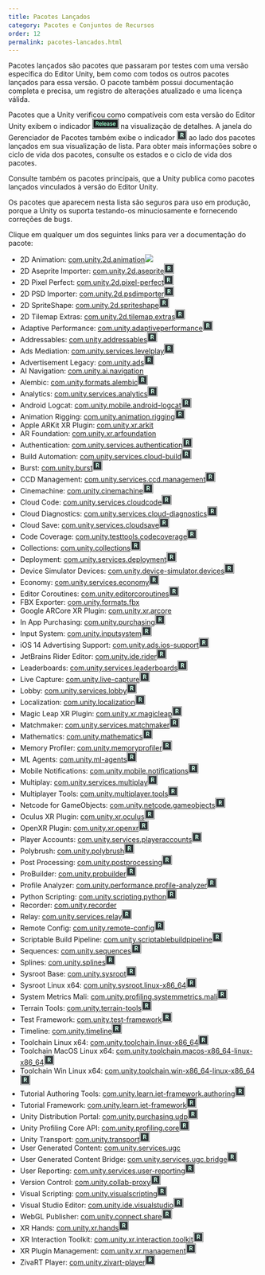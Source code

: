 ```yaml
---
title: Pacotes Lançados
category: Pacotes e Conjuntos de Recursos
order: 12
permalink: pacotes-lancados.html
---
```


Pacotes lançados são pacotes que passaram por testes com uma versão específica do Editor Unity, bem como com todos os outros pacotes lançados para essa versão. O pacote também possui documentação completa e precisa, um registro de alterações atualizado e uma licença válida.

Pacotes que a Unity verificou como compatíveis com esta versão do Editor Unity exibem o indicador ![](/assets/libdoc/img/iconReleased.png) na visualização de detalhes. A janela do Gerenciador de Pacotes também exibe o indicador ![](/assets/libdoc/img/iconRel.png) ao lado dos pacotes lançados em sua visualização de lista. Para obter mais informações sobre o ciclo de vida dos pacotes, consulte os estados e o ciclo de vida dos pacotes.

Consulte também os pacotes principais, que a Unity publica como pacotes lançados vinculados à versão do Editor Unity.

Os pacotes que aparecem nesta lista são seguros para uso em produção, porque a Unity os suporta testando-os minuciosamente e fornecendo correções de bugs.

Clique em qualquer um dos seguintes links para ver a documentação do pacote:

* 2D Animation: [com.unity.2d.animation]()![](https://jhones.github.io/unity-documentation-ptbr/assets/libdoc/img/iconRel.png) 
* 2D Aseprite Importer: [com.unity.2d.aseprite]()![](/assets/libdoc/img/iconRel.png) 
* 2D Pixel Perfect: [com.unity.2d.pixel-perfect]()![](/assets/libdoc/img/iconRel.png) 
* 2D PSD Importer: [com.unity.2d.psdimporter]()![](/assets/libdoc/img/iconRel.png) 
* 2D SpriteShape: [com.unity.2d.spriteshape]()![](/assets/libdoc/img/iconRel.png) 
* 2D Tilemap Extras: [com.unity.2d.tilemap.extras]()![](/assets/libdoc/img/iconRel.png) 
* Adaptive Performance: [com.unity.adaptiveperformance]()![](/assets/libdoc/img/iconRel.png) 
* Addressables: [com.unity.addressables]()![](/assets/libdoc/img/iconRel.png) 
* Ads Mediation: [com.unity.services.levelplay]()![](/assets/libdoc/img/iconRel.png) 
* Advertisement Legacy: [com.unity.ads]()![](/assets/libdoc/img/iconRel.png) 
* AI Navigation: [com.unity.ai.navigation]()
* Alembic: [com.unity.formats.alembic]()![](/assets/libdoc/img/iconRel.png) 
* Analytics: [com.unity.services.analytics]()![](/assets/libdoc/img/iconRel.png) 
* Android Logcat: [com.unity.mobile.android-logcat]()![](/assets/libdoc/img/iconRel.png) 
* Animation Rigging: [com.unity.animation.rigging]()![](/assets/libdoc/img/iconRel.png) 
* Apple ARKit XR Plugin: [com.unity.xr.arkit]()
* AR Foundation: [com.unity.xr.arfoundation]()
* Authentication: [com.unity.services.authentication]()![](/assets/libdoc/img/iconRel.png) 
* Build Automation: [com.unity.services.cloud-build]()![](/assets/libdoc/img/iconRel.png) 
* Burst: [com.unity.burst]()![](/assets/libdoc/img/iconRel.png) 
* CCD Management: [com.unity.services.ccd.management]()![](/assets/libdoc/img/iconRel.png) 
* Cinemachine: [com.unity.cinemachine]()![](/assets/libdoc/img/iconRel.png) 
* Cloud Code: [com.unity.services.cloudcode]()![](/assets/libdoc/img/iconRel.png) 
* Cloud Diagnostics: [com.unity.services.cloud-diagnostics]()![](/assets/libdoc/img/iconRel.png) 
* Cloud Save: [com.unity.services.cloudsave]()![](/assets/libdoc/img/iconRel.png) 
* Code Coverage: [com.unity.testtools.codecoverage]()![](/assets/libdoc/img/iconRel.png) 
* Collections: [com.unity.collections]()![](/assets/libdoc/img/iconRel.png) 
* Deployment: [com.unity.services.deployment]()![](/assets/libdoc/img/iconRel.png) 
* Device Simulator Devices: [com.unity.device-simulator.devices]()![](/assets/libdoc/img/iconRel.png) 
* Economy: [com.unity.services.economy]()![](/assets/libdoc/img/iconRel.png) 
* Editor Coroutines: [com.unity.editorcoroutines]()![](/assets/libdoc/img/iconRel.png) 
* FBX Exporter: [com.unity.formats.fbx]()
* Google ARCore XR Plugin: [com.unity.xr.arcore]()
* In App Purchasing: [com.unity.purchasing]()![](/assets/libdoc/img/iconRel.png) 
* Input System: [com.unity.inputsystem]()![](/assets/libdoc/img/iconRel.png) 
* iOS 14 Advertising Support: [com.unity.ads.ios-support]()![](/assets/libdoc/img/iconRel.png) 
* JetBrains Rider Editor: [com.unity.ide.rider]()![](/assets/libdoc/img/iconRel.png) 
* Leaderboards: [com.unity.services.leaderboards]()![](/assets/libdoc/img/iconRel.png) 
* Live Capture: [com.unity.live-capture]()![](/assets/libdoc/img/iconRel.png) 
* Lobby: [com.unity.services.lobby]()![](/assets/libdoc/img/iconRel.png) 
* Localization: [com.unity.localization]()![](/assets/libdoc/img/iconRel.png) 
* Magic Leap XR Plugin: [com.unity.xr.magicleap]()![](/assets/libdoc/img/iconRel.png) 
* Matchmaker: [com.unity.services.matchmaker]()![](/assets/libdoc/img/iconRel.png) 
* Mathematics: [com.unity.mathematics]()![](/assets/libdoc/img/iconRel.png) 
* Memory Profiler: [com.unity.memoryprofiler]()![](/assets/libdoc/img/iconRel.png) 
* ML Agents: [com.unity.ml-agents]()![](/assets/libdoc/img/iconRel.png) 
* Mobile Notifications: [com.unity.mobile.notifications]()![](/assets/libdoc/img/iconRel.png) 
* Multiplay: [com.unity.services.multiplay]()![](/assets/libdoc/img/iconRel.png) 
* Multiplayer Tools: [com.unity.multiplayer.tools]()![](/assets/libdoc/img/iconRel.png) 
* Netcode for GameObjects: [com.unity.netcode.gameobjects]()![](/assets/libdoc/img/iconRel.png) 
* Oculus XR Plugin: [com.unity.xr.oculus]()![](/assets/libdoc/img/iconRel.png) 
* OpenXR Plugin: [com.unity.xr.openxr]()![](/assets/libdoc/img/iconRel.png) 
* Player Accounts: [com.unity.services.playeraccounts]()![](/assets/libdoc/img/iconRel.png)
* Polybrush: [com.unity.polybrush]()![](/assets/libdoc/img/iconRel.png) 
* Post Processing: [com.unity.postprocessing]()![](/assets/libdoc/img/iconRel.png) 
* ProBuilder: [com.unity.probuilder]()![](/assets/libdoc/img/iconRel.png) 
* Profile Analyzer: [com.unity.performance.profile-analyzer]()![](/assets/libdoc/img/iconRel.png) 
* Python Scripting: [com.unity.scripting.python]()![](/assets/libdoc/img/iconRel.png) 
* Recorder: [com.unity.recorder]()
* Relay: [com.unity.services.relay]()![](/assets/libdoc/img/iconRel.png) 
* Remote Config: [com.unity.remote-config]()![](/assets/libdoc/img/iconRel.png) 
* Scriptable Build Pipeline: [com.unity.scriptablebuildpipeline]()![](/assets/libdoc/img/iconRel.png) 
* Sequences: [com.unity.sequences]()![](/assets/libdoc/img/iconRel.png) 
* Splines: [com.unity.splines]()![](/assets/libdoc/img/iconRel.png) 
* Sysroot Base: [com.unity.sysroot]()![](/assets/libdoc/img/iconRel.png) 
* Sysroot Linux x64: [com.unity.sysroot.linux-x86_64]()![](/assets/libdoc/img/iconRel.png) 
* System Metrics Mali: [com.unity.profiling.systemmetrics.mali]()![](/assets/libdoc/img/iconRel.png) 
* Terrain Tools: [com.unity.terrain-tools]()![](/assets/libdoc/img/iconRel.png) 
* Test Framework: [com.unity.test-framework]()![](/assets/libdoc/img/iconRel.png) 
* Timeline: [com.unity.timeline]()![](/assets/libdoc/img/iconRel.png) 
* Toolchain Linux x64: [com.unity.toolchain.linux-x86_64]()![](/assets/libdoc/img/iconRel.png) 
* Toolchain MacOS Linux x64: [com.unity.toolchain.macos-x86_64-linux-x86_64]()![](/assets/libdoc/img/iconRel.png) 
* Toolchain Win Linux x64: [com.unity.toolchain.win-x86_64-linux-x86_64]()![](/assets/libdoc/img/iconRel.png) 
* Tutorial Authoring Tools: [com.unity.learn.iet-framework.authoring]()![](/assets/libdoc/img/iconRel.png) 
* Tutorial Framework: [com.unity.learn.iet-framework]()![](/assets/libdoc/img/iconRel.png) 
* Unity Distribution Portal: [com.unity.purchasing.udp]()![](/assets/libdoc/img/iconRel.png) 
* Unity Profiling Core API: [com.unity.profiling.core]()![](/assets/libdoc/img/iconRel.png) 
* Unity Transport: [com.unity.transport]()![](/assets/libdoc/img/iconRel.png) 
* User Generated Content: [com.unity.services.ugc]()
* User Generated Content Bridge: [com.unity.services.ugc.bridge]()![](/assets/libdoc/img/iconRel.png) 
* User Reporting: [com.unity.services.user-reporting]()![](/assets/libdoc/img/iconRel.png) 
* Version Control: [com.unity.collab-proxy]()![](/assets/libdoc/img/iconRel.png) 
* Visual Scripting: [com.unity.visualscripting]()![](/assets/libdoc/img/iconRel.png) 
* Visual Studio Editor: [com.unity.ide.visualstudio]()![](/assets/libdoc/img/iconRel.png) 
* WebGL Publisher: [com.unity.connect.share]()![](/assets/libdoc/img/iconRel.png) 
* XR Hands: [com.unity.xr.hands]()![](/assets/libdoc/img/iconRel.png) 
* XR Interaction Toolkit: [com.unity.xr.interaction.toolkit]()![](/assets/libdoc/img/iconRel.png) 
* XR Plugin Management: [com.unity.xr.management]()![](/assets/libdoc/img/iconRel.png) 
* ZivaRT Player: [com.unity.zivart-player]()![](/assets/libdoc/img/iconRel.png) 